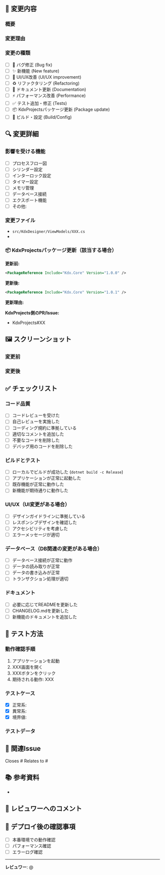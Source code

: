 ## 📝 変更内容

### 概要
<!-- 変更内容を簡潔に説明してください -->


### 変更理由
<!-- なぜこの変更が必要なのか説明してください -->


### 変更の種類
<!-- 該当するものにチェック [x] を入れてください -->

- [ ] 🐛 バグ修正 (Bug fix)
- [ ] ✨ 新機能 (New feature)
- [ ] 💄 UI/UX改善 (UI/UX improvement)
- [ ] ♻️ リファクタリング (Refactoring)
- [ ] 📝 ドキュメント更新 (Documentation)
- [ ] ⚡ パフォーマンス改善 (Performance)
- [ ] ✅ テスト追加・修正 (Tests)
- [ ] 📦 KdxProjectsパッケージ更新 (Package update)
- [ ] 🔧 ビルド・設定 (Build/Config)

## 🔍 変更詳細

### 影響を受ける機能
<!-- 該当する機能にチェック [x] を入れてください -->

- [ ] プロセスフロー図
- [ ] シリンダー設定
- [ ] インターロック設定
- [ ] タイマー設定
- [ ] メモリ管理
- [ ] データベース接続
- [ ] エクスポート機能
- [ ] その他:

### 変更ファイル
<!-- 主要な変更ファイルをリストアップしてください -->

- `src/KdxDesigner/ViewModels/XXX.cs`
-

### 📦 KdxProjectsパッケージ更新（該当する場合）

**更新前:**
```xml
<PackageReference Include="Kdx.Core" Version="1.0.0" />
```

**更新後:**
```xml
<PackageReference Include="Kdx.Core" Version="1.0.1" />
```

**更新理由:**
<!-- KdxProjectsのどの変更を取り込むためか記載 -->


**KdxProjects側のPR/Issue:**
<!-- 関連するKdxProjectsのPR/Issueをリンク -->
- KdxProjects#XX

## 🖼️ スクリーンショット

### 変更前
<!-- UI変更がある場合、変更前のスクリーンショットを貼り付け -->


### 変更後
<!-- UI変更がある場合、変更後のスクリーンショットを貼り付け -->


## ✅ チェックリスト

### コード品質
- [ ] コードレビューを受けた
- [ ] 自己レビューを実施した
- [ ] コーディング規約に準拠している
- [ ] 適切なコメントを追加した
- [ ] 不要なコードを削除した
- [ ] デバッグ用のコードを削除した

### ビルドとテスト
- [ ] ローカルでビルドが成功した (`dotnet build -c Release`)
- [ ] アプリケーションが正常に起動した
- [ ] 既存機能が正常に動作した
- [ ] 新機能が期待通りに動作した

### UI/UX（UI変更がある場合）
- [ ] デザインガイドラインに準拠している
- [ ] レスポンシブデザインを確認した
- [ ] アクセシビリティを考慮した
- [ ] エラーメッセージが適切

### データベース（DB関連の変更がある場合）
- [ ] データベース接続が正常に動作
- [ ] データの読み取りが正常
- [ ] データの書き込みが正常
- [ ] トランザクション処理が適切

### ドキュメント
- [ ] 必要に応じてREADMEを更新した
- [ ] CHANGELOG.mdを更新した
- [ ] 新機能のドキュメントを追加した

## 🧪 テスト方法

### 動作確認手順
<!-- このPRの変更を確認する手順を詳しく記載してください -->

1. アプリケーションを起動
2. XXX画面を開く
3. XXXボタンをクリック
4. 期待される動作: XXX

### テストケース
<!-- 実施したテストケースをリストアップしてください -->

- [x] 正常系:
- [x] 異常系:
- [x] 境界値:

### テストデータ
<!-- 使用したテストデータがあれば記載 -->


## 🔗 関連Issue

<!-- 関連するIssueがあればリンクしてください -->

Closes #
Relates to #

## 📚 参考資料

<!-- 参考にしたドキュメントやリンクがあれば記載してください -->

-

## 💬 レビュワーへのコメント

<!-- レビュワーに特に見てほしい点や、注意点があれば記載してください -->


## 🚀 デプロイ後の確認事項

<!-- リリース後に確認すべき項目があれば記載 -->

- [ ] 本番環境での動作確認
- [ ] パフォーマンス確認
- [ ] エラーログ確認

---

**レビュワー**: @<!-- レビュワーをメンション -->
